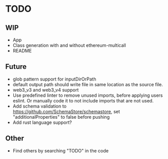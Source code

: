 # TODO

## WIP

- App
- Class generation with and without ethereum-multicall
- README

## Future

- glob pattern support for inputDirOrPath
- default output path should write file in same location as the source file.
- web3_v3 and web3_v4 support
- Use predefined linter to remove unused imports, before applying users eslint. Or manually code it to not include imports that are not used.
- Add schema validation to <https://github.com/SchemaStore/schemastore>, set "additionalProperties" to false before pushing
- Add rust language support?

## Other

- Find others by searching "TODO" in the code
